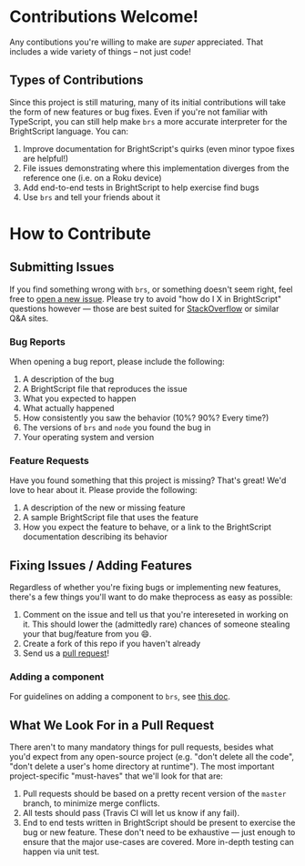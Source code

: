 # Contributions Welcome!

Any contibutions you're willing to make are _super_ appreciated. That includes a wide variety of things &ndash; not just code!

## Types of Contributions

Since this project is still maturing, many of its initial contributions will take the form of new features or bug fixes. Even if you're not familiar with TypeScript, you can still help make `brs` a more accurate interpreter for the BrightScript language. You can:

1. Improve documentation for BrightScript's quirks (even minor typoe fixes are helpful!)
2. File issues demonstrating where this implementation diverges from the reference one (i.e. on a Roku device)
3. Add end-to-end tests in BrightScript to help exercise find bugs
4. Use `brs` and tell your friends about it

# How to Contribute

## Submitting Issues

If you find something wrong with `brs`, or something doesn't seem right, feel free to [open a new issue](https://github.com/sjbarag/brs/issues/new). Please try to avoid "how do I X in BrightScript" questions however &mdash; those are best suited for [StackOverflow](https://stackoverflow.com) or similar Q&A sites.

### Bug Reports

When opening a bug report, please include the following:

1. A description of the bug
1. A BrightScript file that reproduces the issue
1. What you expected to happen
1. What actually happened
1. How consistently you saw the behavior (10%? 90%? Every time?)
1. The versions of `brs` and `node` you found the bug in
1. Your operating system and version

### Feature Requests

Have you found something that this project is missing? That's great! We'd love to hear about it. Please provide the following:

1. A description of the new or missing feature
1. A sample BrightScript file that uses the feature
1. How you expect the feature to behave, or a link to the BrightScript documentation describing its behavior

## Fixing Issues / Adding Features

Regardless of whether you're fixing bugs or implementing new features, there's a few things you'll want to do make theprocess as easy as possible:

1. Comment on the issue and tell us that you're intereseted in working on it. This should lower the (admittedly rare) chances of someone stealing your that bug/feature from you :smile:.
1. Create a fork of this repo if you haven't already
1. Send us a [pull request](https://github.com/sjbarag/brs/pulls)!

### Adding a component

For guidelines on adding a component to `brs`, see [this doc](docs/AddingComponents.md).

## What We Look For in a Pull Request

There aren't to many mandatory things for pull requests, besides what you'd expect from any open-source project (e.g. "don't delete all the code", "don't delete a user's home directory at runtime"). The most important project-specific "must-haves" that we'll look for that are:

1. Pull requests should be based on a pretty recent version of the `master` branch, to minimize merge conflicts.
1. All tests should pass (Travis CI will let us know if any fail).
1. End to end tests written in BrightScript should be present to exercise the bug or new feature. These don't need to be exhaustive &mdash; just enough to ensure that the major use-cases are covered. More in-depth testing can happen via unit test.
